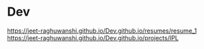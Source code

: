 # Dev

 https://jeet-raghuwanshi.github.io/Dev.github.io/resumes/resume_1
 https://jeet-raghuwanshi.github.io/Dev.github.io/projects/IPL
